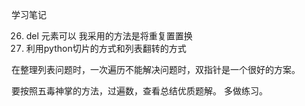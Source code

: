 学习笔记

26. del 元素可以
   我采用的方法是将重复置置换
189. 利用python切片的方式和列表翻转的方式

在整理列表问题时，一次遍历不能解决问题时，双指针是一个很好的方案。

要按照五毒神掌的方法，过遍数，查看总结优质题解。
多做练习。